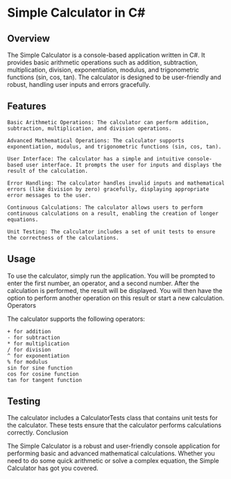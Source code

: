 # Simple Calculator in C#

## Overview

The Simple Calculator is a console-based application written in C#. It provides basic arithmetic operations such as addition, subtraction, multiplication, division, exponentiation, modulus, and trigonometric functions (sin, cos, tan). The calculator is designed to be user-friendly and robust, handling user inputs and errors gracefully.


## Features

    Basic Arithmetic Operations: The calculator can perform addition, subtraction, multiplication, and division operations.

    Advanced Mathematical Operations: The calculator supports exponentiation, modulus, and trigonometric functions (sin, cos, tan).

    User Interface: The calculator has a simple and intuitive console-based user interface. It prompts the user for inputs and displays the result of the calculation.

    Error Handling: The calculator handles invalid inputs and mathematical errors (like division by zero) gracefully, displaying appropriate error messages to the user.

    Continuous Calculations: The calculator allows users to perform continuous calculations on a result, enabling the creation of longer equations.

    Unit Testing: The calculator includes a set of unit tests to ensure the correctness of the calculations.


## Usage

To use the calculator, simply run the application. You will be prompted to enter the first number, an operator, and a second number. After the calculation is performed, the result will be displayed. You will then have the option to perform another operation on this result or start a new calculation.
Operators

The calculator supports the following operators:

    + for addition
    - for subtraction
    * for multiplication
    / for division
    ^ for exponentiation
    % for modulus
    sin for sine function
    cos for cosine function
    tan for tangent function


## Testing

The calculator includes a CalculatorTests class that contains unit tests for the calculator. These tests ensure that the calculator performs calculations correctly.
Conclusion

The Simple Calculator is a robust and user-friendly console application for performing basic and advanced mathematical calculations. Whether you need to do some quick arithmetic or solve a complex equation, the Simple Calculator has got you covered.